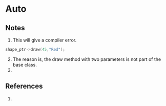 # Auto

## Notes
1. This will give a compiler error. 

```cpp
shape_ptr->draw(45,"Red");
```

2. The reason is, the draw method with two parameters is not part of the base class.
3. 


## References

1. 


